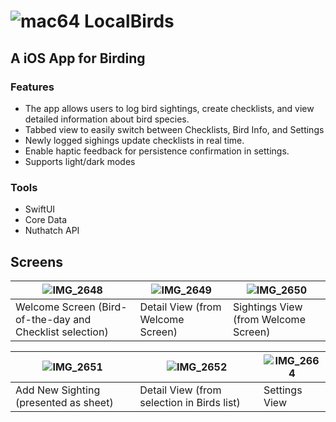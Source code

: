 # ![mac64](https://github.com/user-attachments/assets/76603188-9d38-4119-ae94-571a4b169e59) LocalBirds 
## A iOS App for Birding

### Features
- The app allows users to log bird sightings, create checklists, and view detailed information about bird species.
- Tabbed view to easily switch between Checklists, Bird Info, and Settings
- Newly logged sighings update checklists in real time.
- Enable haptic feedback for persistence confirmation in settings.
- Supports light/dark modes

### Tools
- SwiftUI
- Core Data
- Nuthatch API

## Screens
| ![IMG_2648](https://github.com/user-attachments/assets/db542e4a-e3b4-4626-915b-51f5a99dea8f) | ![IMG_2649](https://github.com/user-attachments/assets/40a655c9-e70f-49ac-81a4-fe60dd49bc77) | ![IMG_2650](https://github.com/user-attachments/assets/a0fdc561-d67e-41b9-9499-a7cda54f32fe) |
| --------- | ---------- | ---------- |
| Welcome Screen (Bird-of-the-day and Checklist selection) | Detail View (from Welcome Screen) | Sightings View (from Welcome Screen) |

| ![IMG_2651](https://github.com/user-attachments/assets/086b7d49-e5b1-4091-aa20-98e4159d7d55) | ![IMG_2652](https://github.com/user-attachments/assets/0b829d08-16c1-476b-b944-2c11d4191a10) | ![IMG_2664](https://github.com/user-attachments/assets/db9380d0-b0ae-40fb-98fd-fe70d599e6a0) |
| --------- | ---------- | ---------- |
| Add New Sighting (presented as sheet) | Detail View (from selection in Birds list) | Settings View |
